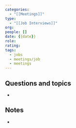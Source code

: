 ```yaml
---
categories:
  - "[[Meetings]]"
type:
  - "[[Job Interviews]]"
org: 
people: []
date: {{date}}
role: 
rating: 
tags:
  - jobs
  - meetings/job
  - meetings
---
```

## Questions and topics

- 

## Notes

- 

